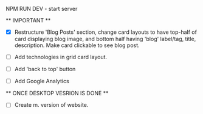 NPM RUN DEV - start server

** IMPORTANT **

- [x] Restructure 'Blog Posts' section, change card layouts to have top-half of card displaying blog image, and bottom half having 'blog' label/tag, title, description. Make card clickable to see blog post.

- [ ] Add technologies in grid card layout.

- [ ] Add 'back to top' button

- [ ] Add Google Analytics

** ONCE DESKTOP VESRION IS DONE **

- [ ] Create m. version of website.
